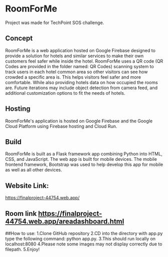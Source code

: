 # RoomForMe
Project was made for TechPoint SOS challenge. 
## Concept
RoomForMe is a web application hosted on Google Firebase designed to provide a solution for hotels and similar services to make their own customers feel safer while inside the hotel. RoomForMe uses a QR code (QR Codes are provided in the folder named: QR Codes) scanning system to track users in each hotel common area so other visitors can see how crowded a specific area is. This helps visitors feel safer and more comfortable. While also providing hotels data on how occupied the rooms are. Future iterations may include object detection from camera feed, and additional customization options to fit the needs of hotels. 
## Hosting 
RoomForMe's application is hosted on Google Firebase and the Google Cloud Platform using Firebase hosting and Cloud Run.
## Build
RoomForMe is built as a Flask framework app combining Python into HTML, CSS, and JavaScript. The web app is built for mobile devices. The mobile frontend framework, Bootstrap was used to help develop this app for mobile as well as all other devices.
## Website Link:
https://finalproject-44754.web.app/
## Room link https://finalproject-44754.web.app/areadashboard.html
##How to use:
1.Clone GitHub repository
2.CD into the directory with app.py type the following command:
python app.py. 
3.This should run locally on localhost:8080
4.Please note some images may not display correctly due to filepath. 
5.Enjoy! 
